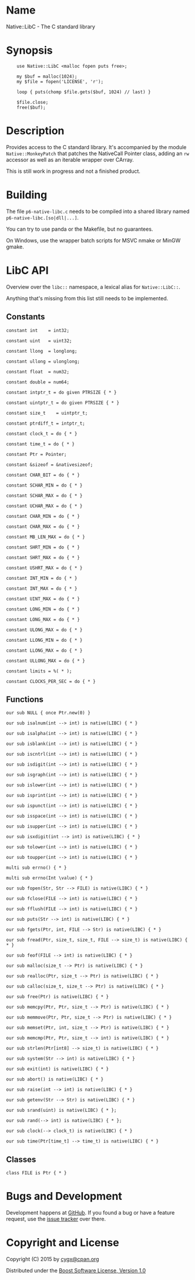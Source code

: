 # Name

Native::LibC - The C standard library

# Synopsis

```
    use Native::LibC <malloc fopen puts free>;

    my $buf = malloc(1024);
    my $file = fopen('LICENSE', 'r');

    loop { puts(chomp $file.gets($buf, 1024) // last) }

    $file.close;
    free($buf);
```

# Description

Provides access to the C standard library. It's accompanied by the module
`Native::MonkeyPatch` that patches the NativeCall Pointer class, adding an
`rw` accessor as well as an iterable wrapper over CArray.

This is still work in progress and not a finished product.


# Building

The file `p6-native-libc.c` needs to be compiled into a shared library named
`p6-native-libc.[so|dll|...]`.

You can try to use panda or the Makefile, but no guarantees.

On Windows, use the wrapper batch scripts for MSVC nmake or MinGW gmake.


# LibC API

Overview over the `libc::` namespace, a lexical alias for `Native::LibC::`.

Anything that's missing from this list still needs to be implemented.


## Constants

    constant int    = int32;

    constant uint   = uint32;

    constant llong  = longlong;

    constant ullong = ulonglong;

    constant float  = num32;

    constant double = num64;

    constant intptr_t = do given PTRSIZE { * }

    constant uintptr_t = do given PTRSIZE { * }

    constant size_t    = uintptr_t;

    constant ptrdiff_t = intptr_t;

    constant clock_t = do { * }

    constant time_t = do { * }

    constant Ptr = Pointer;

    constant &sizeof = &nativesizeof;

    constant CHAR_BIT = do { * }

    constant SCHAR_MIN = do { * }

    constant SCHAR_MAX = do { * }

    constant UCHAR_MAX = do { * }

    constant CHAR_MIN = do { * }

    constant CHAR_MAX = do { * }

    constant MB_LEN_MAX = do { * }

    constant SHRT_MIN = do { * }

    constant SHRT_MAX = do { * }

    constant USHRT_MAX = do { * }

    constant INT_MIN = do { * }

    constant INT_MAX = do { * }

    constant UINT_MAX = do { * }

    constant LONG_MIN = do { * }

    constant LONG_MAX = do { * }

    constant ULONG_MAX = do { * }

    constant LLONG_MIN = do { * }

    constant LLONG_MAX = do { * }

    constant ULLONG_MAX = do { * }

    constant limits = %( * );

    constant CLOCKS_PER_SEC = do { * }


## Functions

    our sub NULL { once Ptr.new(0) }

    our sub isalnum(int --> int) is native(LIBC) { * }

    our sub isalpha(int --> int) is native(LIBC) { * }

    our sub isblank(int --> int) is native(LIBC) { * }

    our sub iscntrl(int --> int) is native(LIBC) { * }

    our sub isdigit(int --> int) is native(LIBC) { * }

    our sub isgraph(int --> int) is native(LIBC) { * }

    our sub islower(int --> int) is native(LIBC) { * }

    our sub isprint(int --> int) is native(LIBC) { * }

    our sub ispunct(int --> int) is native(LIBC) { * }

    our sub isspace(int --> int) is native(LIBC) { * }

    our sub isupper(int --> int) is native(LIBC) { * }

    our sub isxdigit(int --> int) is native(LIBC) { * }

    our sub tolower(int --> int) is native(LIBC) { * }

    our sub toupper(int --> int) is native(LIBC) { * }

    multi sub errno() { * }

    multi sub errno(Int \value) { * }

    our sub fopen(Str, Str --> FILE) is native(LIBC) { * }

    our sub fclose(FILE --> int) is native(LIBC) { * }

    our sub fflush(FILE --> int) is native(LIBC) { * }

    our sub puts(Str --> int) is native(LIBC) { * }

    our sub fgets(Ptr, int, FILE --> Str) is native(LIBC) { * }

    our sub fread(Ptr, size_t, size_t, FILE --> size_t) is native(LIBC) { * }

    our sub feof(FILE --> int) is native(LIBC) { * }

    our sub malloc(size_t --> Ptr) is native(LIBC) { * }

    our sub realloc(Ptr, size_t --> Ptr) is native(LIBC) { * }

    our sub calloc(size_t, size_t --> Ptr) is native(LIBC) { * }

    our sub free(Ptr) is native(LIBC) { * }

    our sub memcpy(Ptr, Ptr, size_t --> Ptr) is native(LIBC) { * }

    our sub memmove(Ptr, Ptr, size_t --> Ptr) is native(LIBC) { * }

    our sub memset(Ptr, int, size_t --> Ptr) is native(LIBC) { * }

    our sub memcmp(Ptr, Ptr, size_t --> int) is native(LIBC) { * }

    our sub strlen(Ptr[int8] --> size_t) is native(LIBC) { * }

    our sub system(Str --> int) is native(LIBC) { * }

    our sub exit(int) is native(LIBC) { * }

    our sub abort() is native(LIBC) { * }

    our sub raise(int --> int) is native(LIBC) { * }

    our sub getenv(Str --> Str) is native(LIBC) { * }

    our sub srand(uint) is native(LIBC) { * };

    our sub rand(--> int) is native(LIBC) { * };

    our sub clock(--> clock_t) is native(LIBC) { * }

    our sub time(Ptr[time_t] --> time_t) is native(LIBC) { * }


## Classes

    class FILE is Ptr { * }



# Bugs and Development

Development happens at [GitHub](https://github.com/cygx/p6-native-libc). If you
found a bug or have a feature request, use the
[issue tracker](https://github.com/cygx/p6-native-libc/issues) over there.


# Copyright and License

Copyright (C) 2015 by <cygx@cpan.org>

Distributed under the
[Boost Software License, Version 1.0](http://www.boost.org/LICENSE_1_0.txt)
